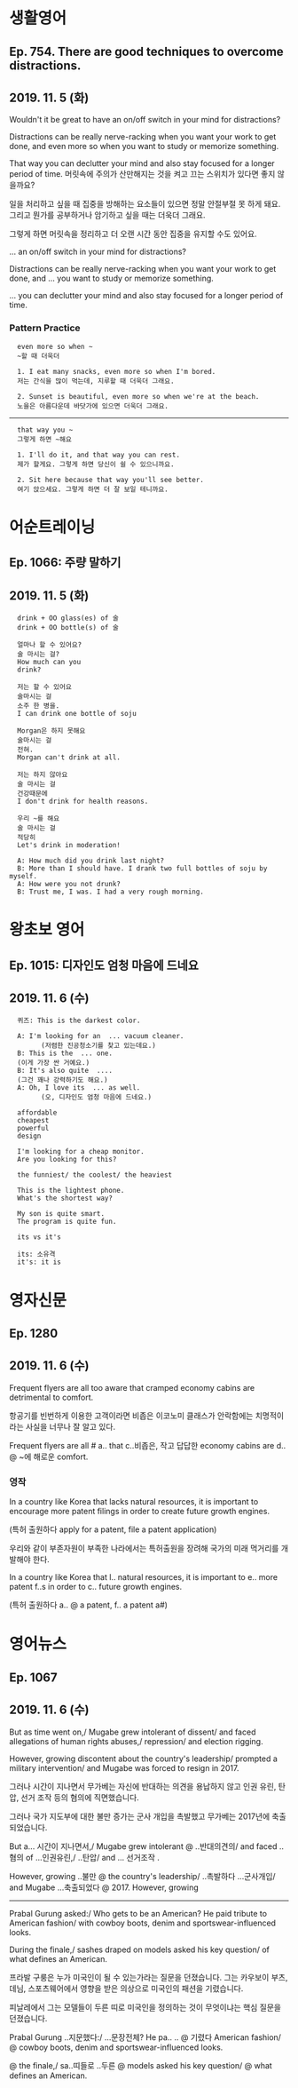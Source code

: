 # 생활영어
## Ep. 754. There are good techniques to overcome distractions.
## 2019. 11. 5 (화)

Wouldn't it be great to have an on/off switch in your mind for distractions?

Distractions can be really nerve-racking when you want your work to get done, 
and even more so when you want to study or memorize something. 

That way you can declutter your mind and also stay focused for a longer period of time. 
머릿속에 주의가 산만해지는 것을 켜고 끄는 스위치가 있다면 좋지 않을까요? 

일을 처리하고 싶을 때 집중을 방해하는 요소들이 있으면 정말 안절부절 못 하게 돼요.
그리고 뭔가를 공부하거나 암기하고 싶을 때는 더욱더 그래요. 

그렇게 하면 머릿속을 정리하고 더 오랜 시간 동안 집중을 유지할 수도 있어요. 

... an on/off switch in your mind for distractions?

Distractions can be really nerve-racking when you want your work to get done, 
and ... you want to study or memorize something. 

... you can declutter your mind and also stay focused for a longer period of time. 

### Pattern Practice 

      even more so when ~
      ~할 때 더욱더 

      1. I eat many snacks, even more so when I'm bored.
      저는 간식을 많이 먹는데, 지루할 때 더욱더 그래요. 

      2. Sunset is beautiful, even more so when we're at the beach.
      노을은 아름다운데 바닷가에 있으면 더욱더 그래요. 

---
      that way you ~
      그렇게 하면 ~해요

      1. I'll do it, and that way you can rest.
      제가 할게요. 그렇게 하면 당신이 쉴 수 있으니까요. 

      2. Sit here because that way you'll see better.
      여기 앉으세요. 그렇게 하면 더 잘 보일 테니까요. 

# 어순트레이닝
## Ep. 1066: 주량 말하기
## 2019. 11. 5 (화)

      drink + OO glass(es) of 술
      drink + OO bottle(s) of 술

      얼마나 할 수 있어요?
      술 마시는 걸?
      How much can you
      drink?

      저는 할 수 있어요
      술마시는 걸
      소주 한 병을.
      I can drink one bottle of soju

      Morgan은 하지 못해요
      술마시는 걸
      전혀.
      Morgan can't drink at all.

      저는 하지 않아요
      술 마시는 걸
      건강때문에
      I don't drink for health reasons.

      우리 ~를 해요
      술 마시는 걸
      적당히
      Let's drink in moderation!

      A: How much did you drink last night?
      B: More than I should have. I drank two full bottles of soju by myself.
      A: How were you not drunk?
      B: Trust me, I was. I had a very rough morning.

# 왕초보 영어
## Ep. 1015: 디자인도 엄청 마음에 드네요
## 2019. 11. 6 (수)

      퀴즈: This is the darkest color.

      A: I'm looking for an  ... vacuum cleaner. 
            (저렴한 진공청소기를 찾고 있는데요.) 
      B: This is the  ... one.  
      (이게 가장 싼 거예요.) 
      B: It's also quite  .... 
      (그건 꽤나 강력하기도 해요.)
      A: Oh, I love its  ... as well.  
            (오, 디자인도 엄청 마음에 드네요.) 

      affordable
      cheapest
      powerful
      design

      I'm looking for a cheap monitor.
      Are you looking for this?

      the funniest/ the coolest/ the heaviest

      This is the lightest phone.
      What's the shortest way?

      My son is quite smart.
      The program is quite fun.

      its vs it's

      its: 소유격
      it's: it is

# 영자신문
## Ep. 1280
## 2019. 11. 6 (수)

Frequent flyers are all too aware that cramped economy cabins are detrimental to comfort.

항공기를 빈번하게 이용한 고객이라면 비좁은 이코노미 클래스가 안락함에는 치명적이라는 사실을 너무나 잘 알고 있다.

Frequent flyers are all # a.. that c..비좁은, 작고 답답한 economy cabins are d.. @ ~에 해로운 comfort.

### 영작

In a country like Korea that lacks natural resources, it is important to encourage more patent filings in order to create future growth engines.

(특허 출원하다 apply for a patent, file a patent application)

우리와 같이 부존자원이 부족한 나라에서는 특허출원을 장려해 국가의 미래 먹거리를 개발해야 한다.

In a country like Korea that l.. natural resources, it is important to e.. more patent f..s in order to c.. future growth engines.

(특허 출원하다 a.. @ a patent, f.. a patent a#)

# 영어뉴스
## Ep. 1067
## 2019. 11. 6 (수)

But as time went on,/ Mugabe grew intolerant of dissent/ and faced allegations of human rights abuses,/ repression/ and election rigging.

However, growing discontent about the country's leadership/ prompted a military intervention/ and Mugabe was forced to resign in 2017.

그러나 시간이 지나면서 무가베는 자신에 반대하는 의견을 용납하지 않고 인권 유린, 탄압, 선거 조작 등의 혐의에 직면했습니다.

그러나 국가 지도부에 대한 불만 증가는 군사 개입을 촉발했고 무가베는 2017년에 축출되었습니다. 

But a... 시간이 지나면서,/ Mugabe grew intolerant @ ..반대의견의/ and faced ..혐의 of ...인권유린,/ ..탄압/ and ... 선거조작 .

However, growing ..불만 @ the country's leadership/ ..촉발하다 ...군사개입/ and Mugabe ...축출되었다 @ 2017.
However, growing 

---
Prabal Gurung asked:/ Who gets to be an American? He paid tribute to American fashion/ with cowboy boots, denim and sportswear-influenced looks.

During the finale,/ sashes draped on models asked his key question/ of what defines an American.

프라발 구룽은 누가 미국인이 될 수 있는가라는 질문을 던졌습니다. 그는 카우보이 부츠, 데님, 스포츠웨어에서 영향을 받은 의상으로 미국인의 패션을 기렸습니다.

피날레에서 그는 모델들이 두른 띠로 미국인을 정의하는 것이 무엇이냐는 핵심 질문을 던졌습니다. 

Prabal Gurung ..지문했다:/ ...문장전체? He pa.. .. @ 기렸다 American fashion/ @ cowboy boots, denim and sportswear-influenced looks.

@ the finale,/ sa..띠들로 ..두른 @ models asked his key question/ @ what defines an American.
